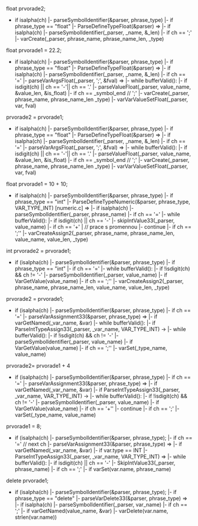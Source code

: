 float prvorade2;


- if isalpha(ch)
 |- parseSymbolIdentifier(&parser, phrase_type)
 |- if phrase_type == "float"
   |- ParseDefineTypeFloat(&parser) =>
     |- if isalpha(ch)
          |- parseSymbolIdentifier(_parser, _name, &_len)
          |- if ch == ';'
            |- varCreate(_parser, phrase_name, phrase_name_len, _type)


float prvorade1 = 22.2;


- if isalpha(ch)
 |- parseSymbolIdentifier(&parser, phrase_type)
 |- if phrase_type == "float"
   |- ParseDefineTypeFloat(&parser) =>
   |- if isalpha(ch)
     |- parseSymbolIdentifier(_parser, _name, &_len)
      |- if ch == '='
        |- parseVarArgsFloat(_parser, ';', &fval) =>
        |- while bufferValid():
          |- if isdigit(ch) || ch == '-'|| ch == '.'
            |- parseValueFloat(_parser, value_name, &value_len, &is_float)
            |- if ch == _symbol_end // ';'
                |- varCreate(_parser, phrase_name, phrase_name_len _type)
                |- varVarValueSetFloat(_parser, var, fval)

prvorade2 = prvorade1;


- if isalpha(ch)
 |- parseSymbolIdentifier(&parser, phrase_type)
 |- if phrase_type == "float"
   |- ParseDefineTypeFloat(&parser) =>
   |- if isalpha(ch)
     |- parseSymbolIdentifier(_parser, _name, &_len)
      |- if ch == '='
        |- parseVarArgsFloat(_parser, ';', &fval) =>
        |- while bufferValid():
          |- if isdigit(ch) || ch == '-'|| ch == '.'
            |- parseValueFloat(_parser, value_name, &value_len, &is_float)
            |- if ch == _symbol_end // ';'
                |- varCreate(_parser, phrase_name, phrase_name_len _type)
                |- varVarValueSetFloat(_parser, var, fval)



float prvorade1 = 10 + 10;

- if isalpha(ch)
 |- parseSymbolIdentifier(&parser, phrase_type)
 |- if phrase_type == "int"
   |- ParseDefineTypeNumeric(&parser, phrase_type, VAR_TYPE_INT)  [numeric.c] =>
   |- if isalpha(ch)
     |- parseSymbolIdentifier(_parser, phrase_name)
     |- if ch == '='
       |- while bufferValid():
         |- if isdigit(ch) || ch == '-'
           |- skipIntValue33(_parser, value_name)
             |- if ch == '+'
               | // prace s promennou
               |- continue
             |- if ch == ';''
               |- varCreateAssign2(_parser, phrase_name, phrase_name_len, value_name, value_len, _type)



int prvorade2 = prvorade1; 

- if (isalpha(ch)
 |- parseSymbolIdentifier(&parser, phrase_type)
 |- if phrase_type == "int"
   |- if ch == '='
     |- while bufferValid():
       |- if !isdigit(ch) && ch != '-'
         |- parseSymbolIdentifier(_parser, value_name)
           |- if VarGetValue(value_name)
             |- if ch == ';''
               |- varCreateAssign2(_parser, phrase_name, phrase_name_len, value_name, value_len, _type)


prvorade2 = prvorade1; 

- if (isalpha(ch)
 |- parseSymbolIdentifier(&parser, phrase_type)
 |- if ch == '='
   |- parseVarAssignment33(&parser, phrase_type) => 
     |- if varGetNamed(_var_name, &var)
       |- while bufferValid():
         |- if ParseIntTypeAssign33(_parser, _var_name, VAR_TYPE_INT) ->
       |- while bufferValid():
         |- if !isdigit(ch) && ch != '-'
           |- parseSymbolIdentifier(_parser, value_name)
             |- if VarGetValue(value_name)
               |- if ch == ';''
                 |- varSet(_type_name, value_name)

prvorade2= prvorade1 + 4

- if (isalpha(ch)
 |- parseSymbolIdentifier(&parser, phrase_type)
 |- if ch == '='
   |- parseVarAssignment33(&parser, phrase_type) => 
     |- if varGetNamed(_var_name, &var)
       |- if ParseIntTypeAssign33(_parser, _var_name, VAR_TYPE_INT) ->
         |- while bufferValid():
           |- if !isdigit(ch) && ch != '-'
             |- parseSymbolIdentifier(_parser, value_name)
             |- if VarGetValue(value_name)
               |- if ch == '+''
                 |- continue
               |- if ch == ';'
                   |- varSet(_type_name, value_name)

 


prvorade1 = 8;


- if (isalpha(ch)
 |- parseSymbolIdentifier(&parser, phrase_type);
   |- if ch == '=' // next ch
     |- parseVarAssignment33(&parser, phrase_type) => 
     |- if varGetNamed(_var_name, &var)
       |- if var.type == INT
         |- ParseIntTypeAssign33(_parser, _var_name, VAR_TYPE_INT) =>
         |- while bufferValid():
           |- if isdigit(ch) || ch == '-'
             |- SkipIntValue33(_parser, phrase_name)
             |- if ch == ';'
                |- if varSet(var.name, phrase_name)




delete prvorade1;


- if (isalpha(ch)
 |- parseSymbolIdentifier(&parser, phrase_type);
 |- if phrase_type == "delete"
   |- parseVarDelete33(&parser, phrase_type) =>
   |- if isalpha(ch)
     |- parseSymbolIdentifier(_parser, var_name)
     |- if ch == ';'
       |- if varGetNamed(value_name, &var)
         |- varDelete(var.name, strlen(var.name))



 







